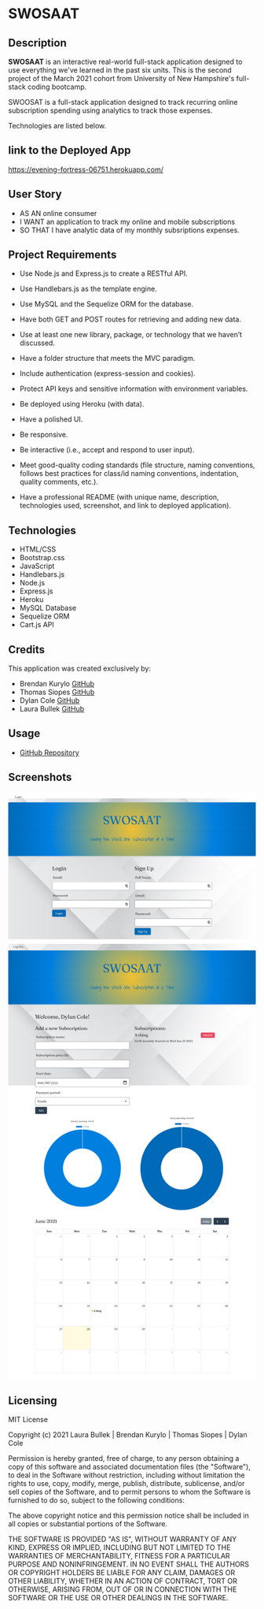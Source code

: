 # SWOSAAT

## Description
**SWOSAAT** is an interactive real-world full-stack application designed to use everything we've learned in the past six units. This is the second project of the March 2021 cohort from University of New Hampshire's full-stack coding bootcamp. 

SWOOSAT is a full-stack application designed to track recurring online subscription spending using analytics to track those expenses. 

Technologies are listed below.  

## link to the Deployed App

https://evening-fortress-06751.herokuapp.com/

## User Story
 - AS AN online consumer
 - I WANT an application to track my online and mobile subscriptions
 - SO THAT I have analytic data of my monthly subsriptions expenses.

## Project Requirements

* Use Node.js and Express.js to create a RESTful API.

* Use Handlebars.js as the template engine.

* Use MySQL and the Sequelize ORM for the database.

* Have both GET and POST routes for retrieving and adding new data.

* Use at least one new library, package, or technology that we haven’t discussed.

* Have a folder structure that meets the MVC paradigm.

* Include authentication (express-session and cookies).

* Protect API keys and sensitive information with environment variables.

* Be deployed using Heroku (with data).

* Have a polished UI.

* Be responsive.

* Be interactive (i.e., accept and respond to user input).

* Meet good-quality coding standards (file structure, naming conventions, follows best practices for class/id naming conventions, indentation, quality comments, etc.).

* Have a professional README (with unique name, description, technologies used, screenshot, and link to deployed application).

## Technologies
- HTML/CSS
- Bootstrap.css
- JavaScript
- Handlebars.js
- Node.js
- Express.js
- Heroku
- MySQL Database
- Sequelize ORM
- Cart.js API

## Credits 
This application was created exclusively by:
- Brendan Kurylo [GitHub](https://github.com/Bkrendan12)
- Thomas Siopes [GitHub](https://github.com/ThomasSiopes)
- Dylan Cole [GitHub](https://github.com/Deucedadorian)
- Laura Bullek [GitHub](https://github.com/Laura-Bullek)

## Usage
* [GitHub Repository](https://github.com/Laura-Bullek/Subscription-Tracker)

## Screenshots

![image of swosaat login page](./public/images/evening-fortress-06751.herokuapp.com_.png)
![IMAGE OF A SOWSAAT PROFILE](./public/images/evening-fortress-06751.herokuapp.com_profile.png)

## Licensing
MIT License

Copyright (c) 2021 Laura Bullek | Brendan Kurylo | Thomas Siopes | Dylan Cole

Permission is hereby granted, free of charge, to any person obtaining a copy
of this software and associated documentation files (the "Software"), to deal
in the Software without restriction, including without limitation the rights
to use, copy, modify, merge, publish, distribute, sublicense, and/or sell
copies of the Software, and to permit persons to whom the Software is
furnished to do so, subject to the following conditions:

The above copyright notice and this permission notice shall be included in all
copies or substantial portions of the Software.

THE SOFTWARE IS PROVIDED "AS IS", WITHOUT WARRANTY OF ANY KIND, EXPRESS OR
IMPLIED, INCLUDING BUT NOT LIMITED TO THE WARRANTIES OF MERCHANTABILITY,
FITNESS FOR A PARTICULAR PURPOSE AND NONINFRINGEMENT. IN NO EVENT SHALL THE
AUTHORS OR COPYRIGHT HOLDERS BE LIABLE FOR ANY CLAIM, DAMAGES OR OTHER
LIABILITY, WHETHER IN AN ACTION OF CONTRACT, TORT OR OTHERWISE, ARISING FROM,
OUT OF OR IN CONNECTION WITH THE SOFTWARE OR THE USE OR OTHER DEALINGS IN THE
SOFTWARE.
